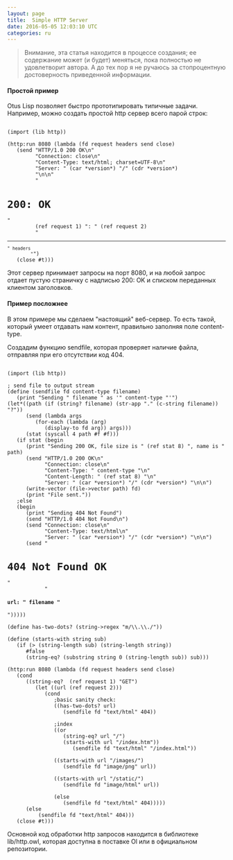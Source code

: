 ```yaml
---
layout: page
title:  Simple HTTP Server
date: 2016-05-05 12:03:10 UTC
categories: ru
---
```

> Внимание, эта статья находится в процессе создания; ее содержание может (и будет) меняться, пока полностью не удовлетворит автора. А до тех пор я не ручаюсь за стопроцентную достоверность приведенной информации.

#### Простой пример

   Otus Lisp позволяет быстро прототипировать типичные задачи. Например, можно создать простой http сервер всего парой строк:

<pre><code data-language="scheme">
(import (lib http))

(http:run 8080 (lambda (fd request headers send close)
   (send "HTTP/1.0 200 OK\n"
         "Connection: close\n"
         "Content-Type: text/html; charset=UTF-8\n"
         "Server: " (car *version*) "/" (cdr *version*)
         "\n\n"
         "<h1>200: OK</h1>"
         (ref request 1) ": " (ref request 2)
         "<hr><small>" headers
         "</small>")
   (close #t)))
</code></pre>

   Этот сервер принимает запросы на порт 8080, и на любой запрос отдает пустую страничку с надписью 200: OK и списком переданных клиентом заголовков.

#### Пример посложнее

   В этом примере мы сделаем "настоящий" веб-сервер. То есть такой, который умеет отдавать нам контент, правильно заполняя поле content-type.

   Создадим функцию sendfile, которая проверяет наличие файла, отправляя при его отсутствии код 404.

<pre><code data-language="scheme">
(import (lib http))

; send file to output stream
(define (sendfile fd content-type filename)
   (print "Sending " filename " as '" content-type "'")
(let*((path (if (string? filename) (str-app "." (c-string filename)) "?"))
      (send (lambda args
         (for-each (lambda (arg)
            (display-to fd arg)) args)))
      (stat (syscall 4 path #f #f)))
   (if stat (begin
      (print "Sending 200 OK, file size is " (ref stat 8) ", name is " path)
      (send "HTTP/1.0 200 OK\n"
            "Connection: close\n"
            "Content-Type: " content-type "\n"
            "Content-Length: " (ref stat 8) "\n"
            "Server: " (car *version*) "/" (cdr *version*) "\n\n")
      (write-vector (file->vector path) fd)
      (print "File sent."))
   ;else
   (begin
      (print "Sending 404 Not Found")
      (send "HTTP/1.0 404 Not Found\n")
      (send "Connection: close\n"
            "Content-Type: text/html\n"
            "Server: " (car *version*) "/" (cdr *version*) "\n\n")
      (send "<h1>404 Not Found OK</h1>"
            "<h4>url: " filename "</h4>")))))

(define has-two-dots? (string->regex "m/\\.\\./"))

(define (starts-with string sub)
   (if (> (string-length sub) (string-length string))
      #false
      (string-eq? (substring string 0 (string-length sub)) sub)))

(http:run 8080 (lambda (fd request headers send close)
   (cond
      ((string-eq?  (ref request 1) "GET")
         (let ((url (ref request 2)))
            (cond
               ;basic sanity check:
               ((has-two-dots? url)
                  (sendfile fd "text/html" 404))

               ;index
               ((or
                  (string-eq? url "/")
                  (starts-with url "/index.htm"))
                     (sendfile fd "text/html" "/index.html"))

               ((starts-with url "/images/")
                  (sendfile fd "image/png" url))

               ((starts-with url "/static/")
                  (sendfile fd "image/html" url))

               (else
                  (sendfile fd "text/html" 404)))))
      (else
          (sendfile fd "text/html" 404)))
   (close #t)))
</code></pre>

   Основной код обработки http запросов находится в библиотеке lib/http.owl, которая доступна в поставке Ol или в официальном репозитории.
